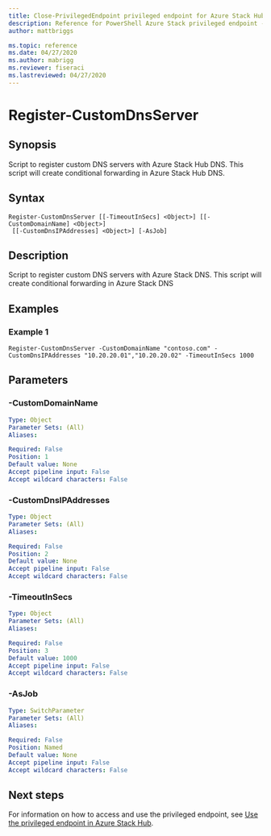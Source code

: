 ```yaml
---
title: Close-PrivilegedEndpoint privileged endpoint for Azure Stack Hub
description: Reference for PowerShell Azure Stack privileged endpoint - Close-PrivilegedEndpoint
author: mattbriggs

ms.topic: reference
ms.date: 04/27/2020
ms.author: mabrigg
ms.reviewer: fiseraci
ms.lastreviewed: 04/27/2020
---
```


# Register-CustomDnsServer

## Synopsis
Script to register custom DNS servers with Azure Stack Hub DNS. This script will create conditional forwarding in Azure Stack Hub DNS.

## Syntax

```
Register-CustomDnsServer [[-TimeoutInSecs] <Object>] [[-CustomDomainName] <Object>]
 [[-CustomDnsIPAddresses] <Object>] [-AsJob]
```

## Description
Script to register custom DNS servers with Azure Stack DNS.
This script will create conditional forwarding in Azure Stack DNS

## Examples

### Example 1
```
Register-CustomDnsServer -CustomDomainName "contoso.com" -CustomDnsIPAddresses "10.20.20.01","10.20.20.02" -TimeoutInSecs 1000
```

## Parameters

### -CustomDomainName
 

```yaml
Type: Object
Parameter Sets: (All)
Aliases:

Required: False
Position: 1
Default value: None
Accept pipeline input: False
Accept wildcard characters: False
```

### -CustomDnsIPAddresses
 

```yaml
Type: Object
Parameter Sets: (All)
Aliases:

Required: False
Position: 2
Default value: None
Accept pipeline input: False
Accept wildcard characters: False
```

### -TimeoutInSecs
 

```yaml
Type: Object
Parameter Sets: (All)
Aliases:

Required: False
Position: 3
Default value: 1000
Accept pipeline input: False
Accept wildcard characters: False
```

### -AsJob


```yaml
Type: SwitchParameter
Parameter Sets: (All)
Aliases:

Required: False
Position: Named
Default value: None
Accept pipeline input: False
Accept wildcard characters: False
```

## Next steps

For information on how to access and use the privileged endpoint, see [Use the privileged endpoint in Azure Stack Hub](https://docs.microsoft.com/azure-stack/operator/azure-stack-monitor-update).